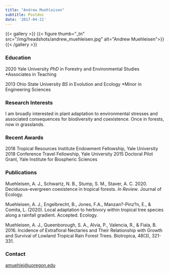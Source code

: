 ```yaml
---
title: "Andrew Muehleisen"
subtitle: Postdoc 
date: '2017-04-21'
---
```


{{< gallery >}}
  {{< figure thumb="_tn" src="/img/headshots/andrew_muehleisen.jpg" alt="Andrew Muehleisen">}}
{{< /gallery >}} 

<!--more-->
### Education
2020 Yale University _PhD_ in Forestry and Environmental Studies
*Associates in Teaching

2013 Ohio State University _BS_ in Evolution and Ecology
*Minor in Engineering Sciences

### Research Interests
I am broadly interested in plant adaptation to environmental stresses and associated consequences for biodiversity and coexistence. Once in forests, now in grasslands. 

### Recent Awards
2018 Tropical Resources Institute Endowment Fellowship, Yale University
2018 Conference Travel Fellowship, Yale University
2015 Doctoral Pilot Grant, Yale Institute for Biospheric Sciences

### Publications
Muehleisen, A. J., Schwartz, N. B., Stump, S. M., Staver, A. C. 2020. Deciduous-evergreen coexistence in tropical forests. *In Review*. Journal of Ecology.   

Muehleisen, A. J., Engelbrecht, B., Jones, F.A., Manzan?-Pinz?n, E., & Comita, L. (2020). Local adaptation to herbivory within tropical tree species along a rainfall gradient. Accepted. Ecology. 

Muehleisen, A. J., Queenborough, S. A., Alvia, P., Valencia, R., & Fiala, B. 2016. Incidence of Extrafloral Nectaries and Their Relationship with Growth and Survival of Lowland Tropical Rain Forest Trees. Biotropica, 48(3), 321-331.

### Contact
amuehlei@uoregon.edu
